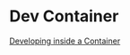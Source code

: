 # Dev Container

[Developing inside a Container](https://code.visualstudio.com/docs/devcontainers/containers)